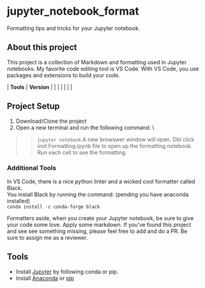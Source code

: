 # jupyter_notebook_format

Formatting tips and tricks for your Jupyter notebook.

## About this project

This project is a collection of Markdown and formatting used in Jupyter notebooks.
My favorite code editing tool is VS Code. With VS Code, you use packages and extensions to build your code.

| **Tools** | **Version** |
| | |
| | |

## Project Setup

1. Download/Clone the project
2. Open a new terminal and run the following command: \

>> `jupyter notebook`
A new browswer window will open. Dbl click inot Formatting.ipynb file to open up the formatting notebook. Run each cell to see the formatting.

### Additional Tools

In VS Code, there is a nice python linter and a wicked cool formatter called Black.\
You install Black by running the command: (pending you have anaconda installed) \
`conda install -c conda-forge black`

Formatters aside, when you create your Jupyter notebook, be sure to give your code some love. Apply some markdown.
If you've found this project and see see something missing, please feel free to add and do a PR. Be sure to assign me as a reviewer.

## Tools

* Install [Jupyter](https://jupyter.org/install) by following conda or pip.
* Install [Anaconda](https://docs.anaconda.com/anaconda/install/) or [pip](https://pip.pypa.io/en/stable/reference/pip_install) 
